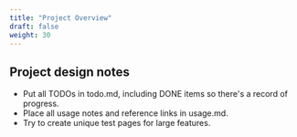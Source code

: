 ```yaml
---
title: "Project Overview"
draft: false
weight: 30
---
```


## Project design notes

- Put all TODOs in todo.md, including DONE items so there's a record of progress.
- Place all usage notes and reference links in usage.md.
- Try to create unique test pages for large features.
